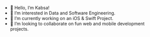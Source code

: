 - 👋 Hello, I’m Kabsa!
- 👀 I’m interested in Data and Software Engineering. 
- 🌱 I’m currently working on an iOS & Swift Project.    
- 💞️ I’m looking to collaborate on fun web and mobile development projects.     

   
 
<!---
KabsaA/KabsaA is a ✨ special ✨ repository because its `README.md` (this file) appears on your GitHub profile.
You can click the Preview link to take a look at your changes.     
--->  
 
